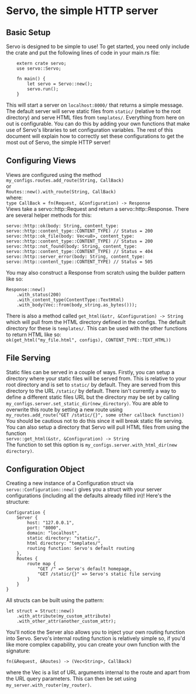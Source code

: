 # Servo, the simple HTTP server

## Basic Setup
Servo is designed to be simple to use! To get started, you need only include the crate and put the following lines of code in your main.rs file:
```
    extern crate servo;
    use servo::Servo;

    fn main() {
        let servo = Servo::new();
        servo.run();
    }
```
This will start a server on `localhost:8000/` that returns a simple message. The default server will serve static files from `static/` (relative to the root directory) and serve HTML files from `templates/`. Everything from here on out is configurable. You can do this by adding your own functions that make use of Servo's libraries to set configuration variables. The rest of this document will explain how to correctly set these configurations to get the most out of Servo, the simple HTTP server!

## Configuring Views
Views are configured using the method<br>
`my_configs.routes.add_route(String, CallBack)`<br>
or<br>
`Routes::new().with_route(String, CallBack)`<br>
where:<br>
`type CallBack = fn(Request, &Configuration) -> Response`<br>
Views take a servo::http::Request and return a servo::http::Response. There are several helper methods for this:
```
servo::http::ok(body: String, content_type: servo::http::content_type::CONTENT_TYPE) // Status = 200
servo::http::ok_file(body: Vec<u8>, content_type: servo::http::content_type::CONTENT_TYPE) // Status = 200
servo::http::not_found(body: String, content_type: servo::http::content_type::CONTENT_TYPE) // Status = 404
servo::http::server_error(body: String, content_type: servo::http::content_type::CONTENT_TYPE) // Status = 505
```
You may also construct a Response from scratch using the builder pattern like so:
```
Response::new()
    .with_status(200)
    .with_content_type(ContentType::TextHtml)
    .with_body(Vec::from(body_string.as_bytes()));
```
There is also a method called `get_html(&str, &Configuration) -> String` which will pull from the HTML directory defined in the configs. 
The default directory for these is `templates/`. This can be used with the other functions to return HTML like so:<br>
`ok(get_html("my_file.html", configs), CONTENT_TYPE::TEXT_HTML))`

## File Serving
Static files can be served in a couple of ways. Firstly, you can setup a directory where your static files will be served from. This is relative to your root directory and is set to `static/` by default. They are served from this directory to the URL `/static/` by default. There isn't currently a way to define a different static files URL but the directory may be set by calling `my_configs.server.set_static_dir(new_directory)`. You are able to overwrite this route by setting a new route using
<br>
`my_routes.add_route("GET /static/{}", some other callback function))`<br>
You should be cautious not to do this since it will break static file serving.<br>
You can also setup a directory that Servo will pull HTML files from using the function<br>
`servo::get_html(&str, &Configuration) -> String`<br>
The function to set this option is `my_configs.server.with_html_dir(new directory)`.

## Configuration Object
Creating a new instance of a Configuration struct via `servo::Configuration::new()` gives you a struct with your server configurations (including all the defaults already filled in)! Here's the structure:
```
Configuration {
    Server {
        host: "127.0.0.1",
        port: "8000",
        domain: "localhost",
        static directory: "static/",
        html directory: "templates/",
        routing function: Servo's default routing
    },
    Routes {
        route map {
            "GET /" => Servo's default homepage,
            "GET /static/{}" => Servo's static file serving
        }
    }
}
```
All structs can be built using the pattern:
```
let struct = Struct::new()
    .with_attribute(my_custom_attribute)
    .with_other_attr(another_custom_attr);
```
You'll notice the Server also allows you to inject your own routing function into Servo. Servo's internal routing function is relatively simple so, if you'd like more complex capability, you can create your own function with the signature:
```
fn(&Request, &Routes) -> (Vec<String>, CallBack)
```
where the Vec<String> is a list of URL arguments internal to the route and apart from the URL query parameters. This can then be set using `my_server.with_router(my_router)`.